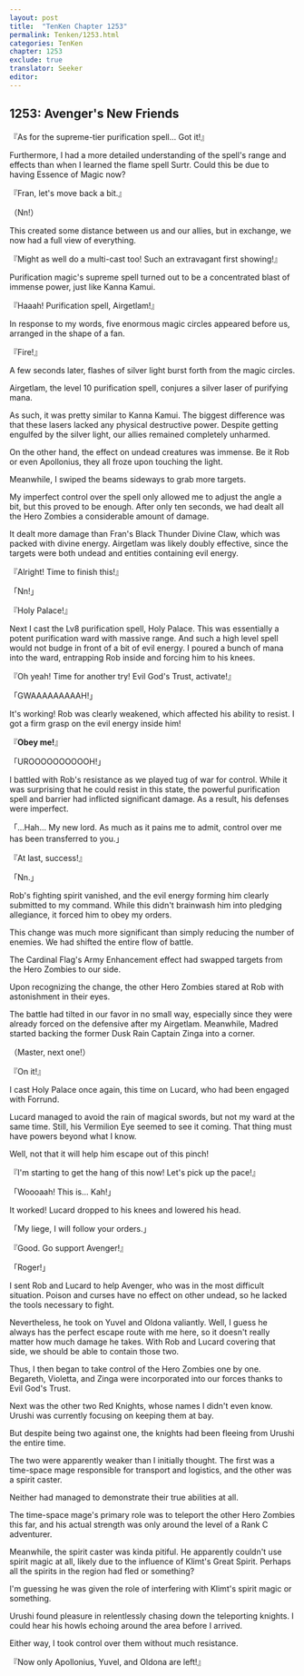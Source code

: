```yaml
---
layout: post
title:  "TenKen Chapter 1253"
permalink: Tenken/1253.html
categories: TenKen
chapter: 1253
exclude: true
translator: Seeker
editor: 
---
```

<h2>1253: Avenger's New Friends</h2>

『As for the supreme-tier purification spell... Got it!』

Furthermore, I had a more detailed understanding of the spell's range and effects than when I learned the flame spell Surtr. Could this be due to having Essence of Magic now?

『Fran, let's move back a bit.』

（Nn!）

This created some distance between us and our allies, but in exchange, we now had a full view of everything.

『Might as well do a multi-cast too! Such an extravagant first showing!』

Purification magic's supreme spell turned out to be a concentrated blast of immense power, just like Kanna Kamui.

『Haaah! Purification spell, Airgetlam!』

In response to my words, five enormous magic circles appeared before us, arranged in the shape of a fan.

『Fire!』

A few seconds later, flashes of silver light burst forth from the magic circles.

Airgetlam, the level 10 purification spell, conjures a silver laser of purifying mana.

As such, it was pretty similar to Kanna Kamui. The biggest difference was that these lasers lacked any physical destructive power. Despite getting engulfed by the silver light, our allies remained completely unharmed.

On the other hand, the effect on undead creatures was immense. Be it Rob or even Apollonius, they all froze upon touching the light.

Meanwhile, I swiped the beams sideways to grab more targets.

My imperfect control over the spell only allowed me to adjust the angle a bit, but this proved to be enough. After only ten seconds, we had dealt all the Hero Zombies a considerable amount of damage.

It dealt more damage than Fran's Black Thunder Divine Claw, which was packed with divine energy. Airgetlam was likely doubly effective, since the targets were both undead and entities containing evil energy.

『Alright! Time to finish this!』

「Nn!」

『Holy Palace!』

Next I cast the Lv8 purification spell, Holy Palace. This was essentially a potent purification ward with massive range. And such a high level spell would not budge in front of a bit of evil energy. I poured a bunch of mana into the ward, entrapping Rob inside and forcing him to his knees.

『Oh yeah! Time for another try! Evil God's Trust, activate!』

「GWAAAAAAAAAH!」

It's working! Rob was clearly weakened, which affected his ability to resist. I got a firm grasp on the evil energy inside him!

『**Obey me!**』

「UROOOOOOOOOOH!」

I battled with Rob's resistance as we played tug of war for control. While it was surprising that he could resist in this state, the powerful purification spell and barrier had inflicted significant damage. As a result, his defenses were imperfect.

「...Hah... My new lord. As much as it pains me to admit, control over me has been transferred to you.」

『At last, success!』

「Nn.」

Rob's fighting spirit vanished, and the evil energy forming him clearly submitted to my command. While this didn't brainwash him into pledging allegiance, it forced him to obey my orders.

This change was much more significant than simply reducing the number of enemies. We had shifted the entire flow of battle.

The Cardinal Flag's Army Enhancement effect had swapped targets from the Hero Zombies to our side.

Upon recognizing the change, the other Hero Zombies stared at Rob with astonishment in their eyes.

The battle had tilted in our favor in no small way, especially since they were already forced on the defensive after my Airgetlam. Meanwhile, Madred started backing the former Dusk Rain Captain Zinga into a corner.

（Master, next one!）

『On it!』

I cast Holy Palace once again, this time on Lucard, who had been engaged with Forrund.

Lucard managed to avoid the rain of magical swords, but not my ward at the same time. Still, his Vermilion Eye seemed to see it coming. That thing must have powers beyond what I know.

Well, not that it will help him escape out of this pinch!

『I'm starting to get the hang of this now! Let's pick up the pace!』

「Woooaah! This is... Kah!」

It worked! Lucard dropped to his knees and lowered his head.

「My liege, I will follow your orders.」

『Good. Go support Avenger!』

「Roger!」

I sent Rob and Lucard to help Avenger, who was in the most difficult situation. Poison and curses have no effect on other undead, so he lacked the tools necessary to fight.

Nevertheless, he took on Yuvel and Oldona valiantly. Well, I guess he always has the perfect escape route with me here, so it doesn't really matter how much damage he takes. With Rob and Lucard covering that side, we should be able to contain those two.

Thus, I then began to take control of the Hero Zombies one by one. Begareth, Violetta, and Zinga were incorporated into our forces thanks to Evil God's Trust.

Next was the other two Red Knights, whose names I didn't even know. Urushi was currently focusing on keeping them at bay.

But despite being two against one, the knights had been fleeing from Urushi the entire time.

The two were apparently weaker than I initially thought. The first was a time-space mage responsible for transport and logistics, and the other was a spirit caster.

Neither had managed to demonstrate their true abilities at all.

The time-space mage's primary role was to teleport the other Hero Zombies this far, and his actual strength was only around the level of a Rank C adventurer.

Meanwhile, the spirit caster was kinda pitiful. He apparently couldn't use spirit magic at all, likely due to the influence of Klimt's Great Spirit. Perhaps all the spirits in the region had fled or something?

I'm guessing he was given the role of interfering with Klimt's spirit magic or something.

Urushi found pleasure in relentlessly chasing down the teleporting knights. I could hear his howls echoing around the area before I arrived.

Either way, I took control over them without much resistance.

『Now only Apollonius, Yuvel, and Oldona are left!』



